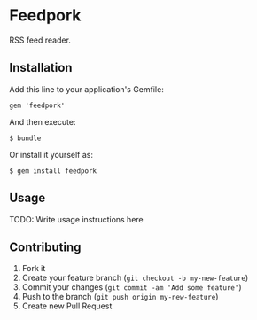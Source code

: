 # Feedpork

RSS feed reader.

## Installation

Add this line to your application's Gemfile:

    gem 'feedpork'

And then execute:

    $ bundle

Or install it yourself as:

    $ gem install feedpork

## Usage

TODO: Write usage instructions here

## Contributing

1. Fork it
2. Create your feature branch (`git checkout -b my-new-feature`)
3. Commit your changes (`git commit -am 'Add some feature'`)
4. Push to the branch (`git push origin my-new-feature`)
5. Create new Pull Request
